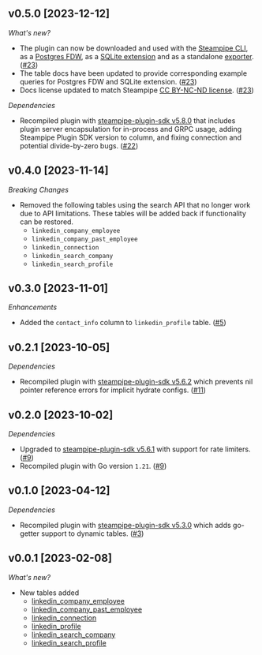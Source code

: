 ## v0.5.0 [2023-12-12]

_What's new?_

- The plugin can now be downloaded and used with the [Steampipe CLI](https://steampipe.io/docs), as a [Postgres FDW](https://steampipe.io/docs/steampipe_postgres/overview), as a [SQLite extension](https://steampipe.io/docs//steampipe_sqlite/overview) and as a standalone [exporter](https://steampipe.io/docs/steampipe_export/overview). ([#23](https://github.com/turbot/steampipe-plugin-linkedin/pull/23))
- The table docs have been updated to provide corresponding example queries for Postgres FDW and SQLite extension. ([#23](https://github.com/turbot/steampipe-plugin-linkedin/pull/23))
- Docs license updated to match Steampipe [CC BY-NC-ND license](https://github.com/turbot/steampipe-plugin-linkedin/blob/main/docs/LICENSE). ([#23](https://github.com/turbot/steampipe-plugin-linkedin/pull/23))

_Dependencies_

- Recompiled plugin with [steampipe-plugin-sdk v5.8.0](https://github.com/turbot/steampipe-plugin-sdk/blob/main/CHANGELOG.md#v580-2023-12-11) that includes plugin server encapsulation for in-process and GRPC usage, adding Steampipe Plugin SDK version to  column, and fixing connection and potential divide-by-zero bugs. ([#22](https://github.com/turbot/steampipe-plugin-linkedin/pull/22))

## v0.4.0 [2023-11-14]

_Breaking Changes_

- Removed the following tables using the search API that no longer work due to API limitations. These tables will be added back if functionality can be restored.
  - `linkedin_company_employee`
  - `linkedin_company_past_employee`
  - `linkedin_connection`
  - `linkedin_search_company`
  - `linkedin_search_profile`

## v0.3.0 [2023-11-01]

_Enhancements_

- Added the `contact_info` column to `linkedin_profile` table. ([#5](https://github.com/turbot/steampipe-plugin-linkedin/pull/5))

## v0.2.1 [2023-10-05]

_Dependencies_

- Recompiled plugin with [steampipe-plugin-sdk v5.6.2](https://github.com/turbot/steampipe-plugin-sdk/blob/main/CHANGELOG.md#v562-2023-10-03) which prevents nil pointer reference errors for implicit hydrate configs. ([#11](https://github.com/turbot/steampipe-plugin-linkedin/pull/11))

## v0.2.0 [2023-10-02]

_Dependencies_

- Upgraded to [steampipe-plugin-sdk v5.6.1](https://github.com/turbot/steampipe-plugin-sdk/blob/main/CHANGELOG.md#v561-2023-09-29) with support for rate limiters. ([#9](https://github.com/turbot/steampipe-plugin-linkedin/pull/9))
- Recompiled plugin with Go version `1.21`. ([#9](https://github.com/turbot/steampipe-plugin-linkedin/pull/9))

## v0.1.0 [2023-04-12]

_Dependencies_

- Recompiled plugin with [steampipe-plugin-sdk v5.3.0](https://github.com/turbot/steampipe-plugin-sdk/blob/main/CHANGELOG.md#v530-2023-03-16) which adds go-getter support to dynamic tables. ([#3](https://github.com/turbot/steampipe-plugin-linkedin/pull/3))

## v0.0.1 [2023-02-08]

_What's new?_

- New tables added
  - [linkedin_company_employee](https://hub.steampipe.io/plugins/turbot/linkedin/tables/linkedin_company_employee)
  - [linkedin_company_past_employee](https://hub.steampipe.io/plugins/turbot/linkedin/tables/linkedin_company_past_employee)
  - [linkedin_connection](https://hub.steampipe.io/plugins/turbot/linkedin/tables/linkedin_connection)
  - [linkedin_profile](https://hub.steampipe.io/plugins/turbot/linkedin/tables/linkedin_profile)
  - [linkedin_search_company](https://hub.steampipe.io/plugins/turbot/linkedin/tables/linkedin_search_company)
  - [linkedin_search_profile](https://hub.steampipe.io/plugins/turbot/linkedin/tables/linkedin_search_profile)
